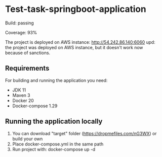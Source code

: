 # Test-task-springboot-application
Build: passing

Coverage: 93%

The project is deployed on AWS instance: http://54.242.86.140:6060 upd: the project was deployed on AWS instance, but it doesn't work now because of sanctions.

## Requirements

For building and running the application you need:

- JDK 11
- Maven 3
- Docker 20
- Docker-compose 1.29

## Running the application locally

1. You can download "target" folder (https://dropmefiles.com/nG3WX) or build your own
2. Place docker-compose.yml in the same path
3. Run project with: docker-compose up -d
